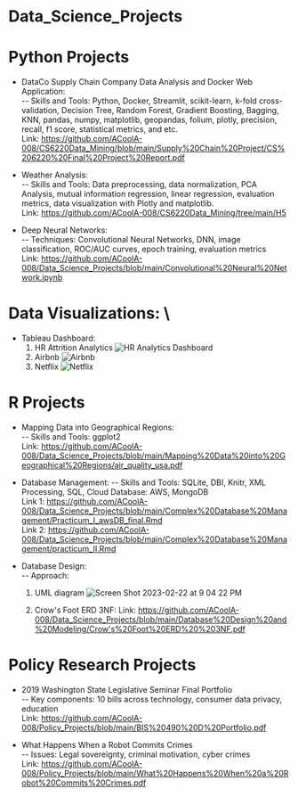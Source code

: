 # Data_Science_Projects


# Python Projects
* DataCo Supply Chain Company Data Analysis and Docker Web Application: \
  -- Skills and Tools: Python, Docker, Streamlit, scikit-learn, k-fold cross-validation, Decision Tree, Random Forest, Gradient Boosting, Bagging, KNN,       pandas, numpy, matplotlib, geopandas, folium, plotly, precision, recall, f1 score, statistical metrics, and etc. \
  Link: https://github.com/ACoolA-008/CS6220Data_Mining/blob/main/Supply%20Chain%20Project/CS%206220%20Final%20Project%20Report.pdf
  
* Weather Analysis: \
  -- Skills and Tools: Data preprocessing, data normalization, PCA Analysis, mutual information regression, linear regression, evaluation metrics, data            visualization with Plotly and matplotlib. \
  Link: https://github.com/ACoolA-008/CS6220Data_Mining/tree/main/H5
  
* Deep Neural Networks: \
  -- Techniques: Convolutional Neural Networks, DNN, image classification, ROC/AUC curves, epoch training, evaluation metrics \
  Link: https://github.com/ACoolA-008/Data_Science_Projects/blob/main/Convolutional%20Neural%20Network.ipynb
 
# Data Visualizations: \
* Tableau Dashboard:
  1. HR Attrition Analytics
  ![HR Analytics Dashboard](https://user-images.githubusercontent.com/71044804/224218903-c76a6d44-c96c-4fb5-a5b1-f444dd02dc07.png)
  2. Airbnb
  ![Airbnb](https://user-images.githubusercontent.com/71044804/223913873-9eb32781-6266-432b-9bab-8d1f959069c1.png)
  3. Netflix
  ![Netflix](https://user-images.githubusercontent.com/71044804/223913924-f20e6e24-0927-41a0-8545-66eebf56361f.png)
  
# R Projects
* Mapping Data into Geographical Regions:\
  -- Skills and Tools: ggplot2 \
  Link: https://github.com/ACoolA-008/Data_Science_Projects/blob/main/Mapping%20Data%20into%20Geographical%20Regions/air_quality_usa.pdf
  
* Database Management:
  -- Skills and Tools: SQLite, DBI, Knitr, XML Processing, SQL, Cloud Database: AWS, MongoDB \
  Link 1: https://github.com/ACoolA-008/Data_Science_Projects/blob/main/Complex%20Database%20Management/Practicum_I_awsDB_final.Rmd \
  Link 2: https://github.com/ACoolA-008/Data_Science_Projects/blob/main/Complex%20Database%20Management/practicum_II.Rmd
  
* Database Design:\
  -- Approach: 
  1. UML diagram
  ![Screen Shot 2023-02-22 at 9 04 22 PM](https://user-images.githubusercontent.com/71044804/220825198-0974d9ce-0caa-4072-8499-d79bd5598c13.png)

  2. Crow's Foot ERD 3NF:
  Link: https://github.com/ACoolA-008/Data_Science_Projects/blob/main/Database%20Design%20and%20Modeling/Crow's%20Foot%20ERD%20%203NF.pdf
  
 # Policy Research Projects
 * 2019 Washington State Legislative Seminar Final Portfolio \
  -- Key components: 10 bills across technology, consumer data privacy, education \
  Link: https://github.com/ACoolA-008/Policy_Projects/blob/main/BIS%20490%20D%20Portfolio.pdf
  
 * What Happens When a Robot Commits Crimes \
  -- Issues: Legal sovereignty, criminal motivation, cyber crimes \
  Link: https://github.com/ACoolA-008/Policy_Projects/blob/main/What%20Happens%20When%20a%20Robot%20Commits%20Crimes.pdf
  
  



